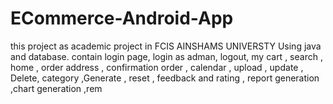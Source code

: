 # ECommerce-Android-App
this project as academic project in FCIS AINSHAMS UNIVERSTY Using java and database. contain login page, login as adman, logout, my cart , search , home , order address , confirmation order , calendar , upload ,  update , Delete, category ,Generate , reset , feedback and rating , report generation ,chart generation ,rem
